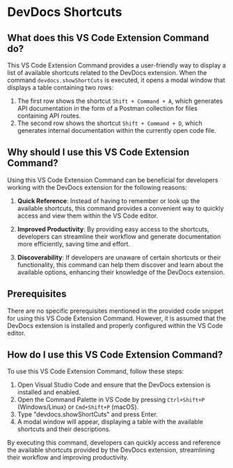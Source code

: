 # DevDocs Shortcuts

## What does this VS Code Extension Command do?

This VS Code Extension Command provides a user-friendly way to display a list of available shortcuts related to the DevDocs extension. When the command `devdocs.showShortCuts` is executed, it opens a modal window that displays a table containing two rows:

1. The first row shows the shortcut `Shift + Command + A`, which generates API documentation in the form of a Postman collection for files containing API routes.
2. The second row shows the shortcut `Shift + Command + D`, which generates internal documentation within the currently open code file.

## Why should I use this VS Code Extension Command?

Using this VS Code Extension Command can be beneficial for developers working with the DevDocs extension for the following reasons:

1. **Quick Reference**: Instead of having to remember or look up the available shortcuts, this command provides a convenient way to quickly access and view them within the VS Code editor.

2. **Improved Productivity**: By providing easy access to the shortcuts, developers can streamline their workflow and generate documentation more efficiently, saving time and effort.

3. **Discoverability**: If developers are unaware of certain shortcuts or their functionality, this command can help them discover and learn about the available options, enhancing their knowledge of the DevDocs extension.

## Prerequisites

There are no specific prerequisites mentioned in the provided code snippet for using this VS Code Extension Command. However, it is assumed that the DevDocs extension is installed and properly configured within the VS Code editor.

## How do I use this VS Code Extension Command?

To use this VS Code Extension Command, follow these steps:

1. Open Visual Studio Code and ensure that the DevDocs extension is installed and enabled.
2. Open the Command Palette in VS Code by pressing `Ctrl+Shift+P` (Windows/Linux) or `Cmd+Shift+P` (macOS).
3. Type "devdocs.showShortCuts" and press Enter.
4. A modal window will appear, displaying a table with the available shortcuts and their descriptions.

By executing this command, developers can quickly access and reference the available shortcuts provided by the DevDocs extension, streamlining their workflow and improving productivity.
  
  